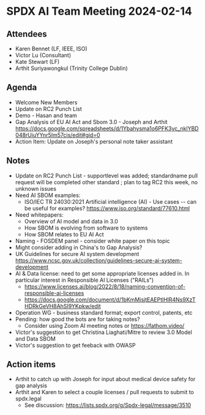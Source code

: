 # SPDX AI Team Meeting 2024-02-14

## Attendees
- Karen Bennet (LF, IEEE, ISO)
- Victor Lu (Consultant)
- Kate Stewart (LF)
- Arthit Suriyawongkul (Trinity College Dublin)

## Agenda
- Welcome New Members
- Update on RC2 Punch List
- Demo - Hasan and team
- Gap Analysis of EU AI Act and Sbom 3.0 - Joseph and Arthit https://docs.google.com/spreadsheets/d/1Ybahysma1o6PFK3yc_nklYBD048rUiuYYnr5Im57cis/edit#gid=0
- Action Item: Update on Joseph's personal note taker assistant

## Notes
- Update on RC2 Punch List - supportlevel was added; standardname pull request will be completed 
other standard ; plan to tag RC2 this week, no unknown issues
- Need AI SBOM examples:
  - ISO/IEC TR 24030:2021 Artificial intelligence (AI) - Use cases -- can be useful for examples? https://www.iso.org/standard/77610.html
- Need whitepapers:
  - Overview of AI model and data in 3.0
  - How SBOM is evolving from software to systems
  - How SBOM relates to EU AI Act
- Naming - FOSDEM panel - consider white paper on this topic
- Might consider adding in China's to Gap Analysis?
- UK Guidelines for secure AI system development https://www.ncsc.gov.uk/collection/guidelines-secure-ai-system-development
- AI & Data license: need to get some appropriate licenses added in. In particular interest in Responsible AI Licenses ("RAILs")
  - https://www.licenses.ai/blog/2022/8/18/naming-convention-of-responsible-ai-licenses
  - https://docs.google.com/document/d/1bKmMjsjtEAEPtlHlR4Ns9XzTHDRkGeVH8AhSI9YKpkw/edit
- Operation WG - business standard format; export control, patents, etc
- Pending: how good the bots are for taking notes?
  - Consider using Zoom AI meeting notes or https://fathom.video/
- Victor's suggestion to get Christina Liaghati/Mitre to review 3.0 Model and Data SBOM
- Victor's suggestion to get feeback with OWASP

## Action items
- Arthit to catch up with Joseph for input about medical device safety for gap analysis
- Arthit and Karen to select a couple licenses / pull requests to submit to spdx.legal
  - See discussion: https://lists.spdx.org/g/Spdx-legal/message/3510
